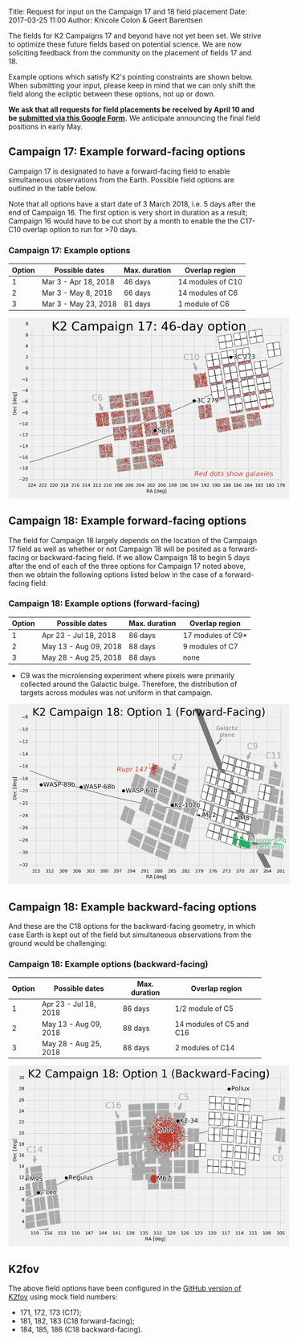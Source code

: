 Title: Request for input on the Campaign 17 and 18 field placement
Date: 2017-03-25 11:00
Author: Knicole Colon & Geert Barentsen

The fields for K2 Campaigns 17 and beyond have not yet been set.
We strive to optimize these future fields based on potential science.
We are now soliciting feedback from the community on the
placement of fields 17 and 18.

Example options which satisfy K2's pointing constraints are shown below.
When submitting your input, please keep in mind
that we can only shift the field along the ecliptic between these options,
not up or down.

**We ask that all requests for field placements be received by
April 10 and be [submitted via this Google Form](https://docs.google.com/forms/d/e/1FAIpQLSfJ9hfrCBbRKsbHF-0cMO-orQMaijXnC_5pHfezp29Q81wFPg/viewform?usp=sf_link).**
We anticipate announcing the final field positions in early May.


## Campaign 17: Example forward-facing options

Campaign 17 is designated to have a forward-facing field
to enable simultaneous observations from the Earth.
Possible field options are outlined in the table below.

Note that all options have a start date of 3 March 2018,
i.e. 5 days after the end of Campaign 16.
The first option is very short in duration as a result; 
Campaign 16 would have to be cut short by a month to enable
the the C17-C10 overlap option to run for >70 days.

<div class="panel panel-primary" style="max-width:40em;">
  <div class="panel-heading">
    <h3 class="panel-title"> Campaign 17: Example options</h3>
  </div>
  <div class="panel-body">

<table class="table table-striped table-hover">
  <thead>
    <tr>
    <th>Option</th>
    <th>Possible dates</th>
	<th>Max. duration</th>
	<th>Overlap region</th>
    </tr>
  </thead>  
  <tdata>
    <tr>
     <td>1</td>
     <td>Mar 3 - Apr 18,&nbsp;2018</td>
     <td>46 days</td>
     <td>14 modules of C10</td>
    </tr>
    <tr>
     <td>2</td>
     <td>Mar 3 - May 8,&nbsp;2018</td>
     <td>66 days</td>
     <td>14 modules of C6</td>
    </tr>
    <tr>
     <td>3</td>
     <td>Mar 3 - May 23,&nbsp;2018</td>
     <td>81 days</td>
     <td>1 module of C6</td>
    </tr>
</tdata>
</table>

  </div>
  </div>

<a href="images/k2/k2-c17-options.gif">
<img src="images/k2/k2-c17-options.gif" style="max-width:40em;">
</a>


## Campaign 18: Example forward-facing options

The field for Campaign 18 largely depends on the location of the Campaign
17 field as well as whether or not Campaign 18 will be posited as a
forward-facing or backward-facing field. If we allow Campaign 18 to begin 5 days after the end of
each of the three options for Campaign 17 noted above, then we obtain
the following options listed below in the case of a forward-facing field:

<div class="panel panel-primary" style="max-width:40em;">
  <div class="panel-heading">
    <h3 class="panel-title"> Campaign 18: Example options (forward-facing) </h3>
  </div>
  <div class="panel-body">

<table class="table table-striped table-hover">
  <thead>
    <tr>
    <th>Option</th>
    <th>Possible dates</th>
    <th>Max. duration</th>
    <th>Overlap region</th>
    </tr>
  </thead>  
  <tdata>
    <tr>
     <td>1</td>
     <td>Apr 23 - Jul 18, 2018</td>
     <td>86 days</td>
     <td>17 modules of C9*</td>
    </tr>
    <tr>
     <td>2</td>
     <td>May 13 - Aug 09, 2018</td>
     <td>88 days</td>
     <td>9 modules of C7</td>
    </tr>
    <tr>
     <td>3</td>
     <td>May 28 - Aug 25, 2018</td>
     <td>88 days</td>
     <td>none</td>
    </tr>
</tdata>
</table>


* C9 was the microlensing experiment where pixels were primarily collected
  around the Galactic bulge. Therefore, the distribution of targets
  across modules was not uniform in that campaign.

  </div>
  </div>

<a href="images/k2/k2-c18-forward-options.gif">
<img src="images/k2/k2-c18-forward-options.gif" style="max-width:40em;">
</a>


## Campaign 18: Example backward-facing options

And these are the C18 options for the backward-facing geometry,
in which case Earth is kept out of the field but
simultaneous observations from the ground would be challenging:

<div class="panel panel-primary" style="max-width:40em;">
  <div class="panel-heading">
    <h3 class="panel-title"> Campaign 18: Example options (backward-facing) </h3>
  </div>
  <div class="panel-body">


<table class="table table-striped table-hover">
  <thead>
    <tr>
    <th>Option</th>
    <th>Possible dates</th>
    <th>Max. duration</th>
    <th>Overlap region</th>
    </tr>
  </thead>  
  <tdata>
    <tr>
     <td>1</td>
     <td>Apr 23 - Jul 18, 2018</td>
     <td>86 days</td>
     <td>1/2 module of C5</td>
    </tr>
    <tr>
     <td>2</td>
     <td>May 13 - Aug 09, 2018</td>
     <td>88 days</td>
     <td>14 modules of C5 and C16</td>
    </tr>
    <tr>
     <td>3</td>
     <td>May 28 - Aug 25, 2018</td>
     <td>88 days</td>
     <td>2 modules of C14</td>
    </tr>
</tdata>
</table>

  </div>
  </div>

<a href="images/k2/k2-c18-backward-options.gif">
<img src="images/k2/k2-c18-backward-options.gif" style="max-width:40em;">
</a>


## K2fov

The above field options have been configured in the [GitHub version of K2fov](https://github.com/KeplerGO/K2fov) using mock field numbers:

* 171, 172, 173 (C17);
* 181, 182, 183 (C18 forward-facing);
* 184, 185, 186 (C18 backward-facing).
